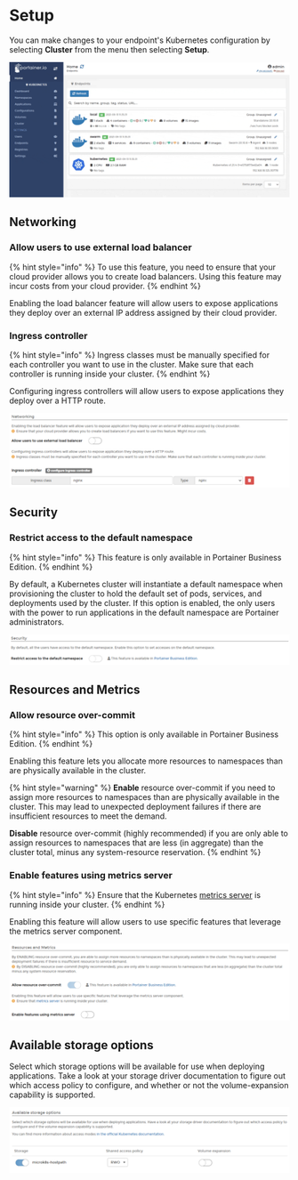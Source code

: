 # Setup

You can make changes to your endpoint's Kubernetes configuration by selecting **Cluster** from the menu then selecting **Setup**.

![](../../../.gitbook/assets/cluster-setup-1.gif)

## Networking

### Allow users to use external load balancer

{% hint style="info" %}
To use this feature, you need to ensure that your cloud provider allows you to create load balancers. Using this feature may incur costs from your cloud provider.
{% endhint %}

Enabling the load balancer feature will allow users to expose applications they deploy over an external IP address assigned by their cloud provider.

### Ingress controller

{% hint style="info" %}
Ingress classes must be manually specified for each controller you want to use in the cluster. Make sure that each controller is running inside your cluster.
{% endhint %}

Configuring ingress controllers will allow users to expose applications they deploy over a HTTP route.

![](../../../.gitbook/assets/cluster-setup-2.png)

## Security

### Restrict access to the default namespace

{% hint style="info" %}
This feature is only available in Portainer Business Edition.
{% endhint %}

By default, a Kubernetes cluster will instantiate a default namespace when provisioning the cluster to hold the default set of pods, services, and deployments used by the cluster. If this option is enabled, the only users with the power to run applications in the default namespace are Portainer administrators.

![](../../../.gitbook/assets/cluster-setup-3.png)

## Resources and Metrics

### Allow resource over-commit

{% hint style="info" %}
This option is only available in Portainer Business Edition.
{% endhint %}

Enabling this feature lets you allocate more resources to namespaces than are physically available in the cluster.

{% hint style="warning" %}
 **Enable** resource over-commit if you need to assign more resources to namespaces than are physically available in the cluster. This may lead to unexpected deployment failures if there are insufficient resources to meet the demand.

**Disable** resource over-commit \(highly recommended\) if you are only able to assign resources to namespaces that are less \(in aggregate\) than the cluster total, minus any system-resource reservation.
{% endhint %}

### Enable features using metrics server

{% hint style="info" %}
 Ensure that the Kubernetes [metrics server](https://kubernetes.io/docs/tasks/debug-application-cluster/resource-metrics-pipeline/#metrics-server) is running inside your cluster.
{% endhint %}

Enabling this feature will allow users to use specific features that leverage the metrics server component.

![](../../../.gitbook/assets/cluster-setup-4.png)

## Available storage options

Select which storage options will be available for use when deploying applications. Take a look at your storage driver documentation to figure out which access policy to configure, and whether or not the volume-expansion capability is supported.

![](../../../.gitbook/assets/cluster-setup-5.png)

